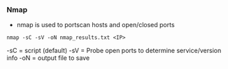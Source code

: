 ### Nmap

- nmap is used to portscan hosts and open/closed ports

```
nmap -sC -sV -oN nmap_results.txt <IP>
```

-sC = script (default)
-sV = Probe open ports to determine service/version info
-oN = output file to save


